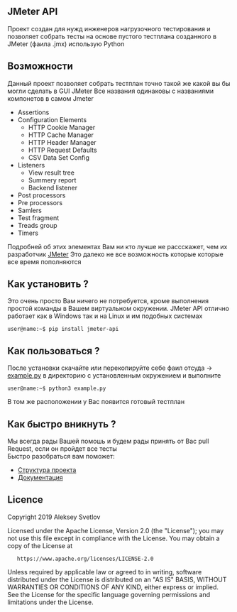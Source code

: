 ## JMeter API

 Проект создан для нужд инженеров нагрузочного тестирования и позволяет собрать тесты на основе пустого тестплана созданного в JMeter (фаила .jmx) использую Python


## Возможности
Данный проект позволяет собрать тестплан точно такой же какой вы бы могли сделать в GUI JMeter
Все названия одинаковы с названиями компонетов в самом Jmeter

* Assertions  
* Configuration Elements
  + HTTP Cookie Manager
  + HTTP Cache Manager
  + HTTP Header Manager
  + HTTP Request Defaults
  + CSV Data Set Config
* Listeners
  + View result tree
  + Summery report
  + Backend listener
* Post processors
* Pre processors
* Samlers
* Test fragment
* Treads group
* Timers

Подробней об этих элементах Вам ни кто лучше не рассскажет, чем их разработчик [JMeter](https://jmeter.apache.org/usermanual/component_reference.html)
Это далеко не все возможность которые которые все время пополняются

 ## Как установить ?
 Это очень просто Вам ничего не потребуется, кроме выполнения простой команды в Вашем виртуальном окружении. JMeter API отлично работает как в Windows так и на Linux и им подобных системах

 ```
 user@name:~$ pip install jmeter-api
 ```
## Как пользоваться ?

После установки скачайте или перекопируйте себе фаил отсуда -> [example.py](https://github.com/lanitgithub/jmeter_api/blob/master/example_testplan_01.py) в директорию с установленным окружением и выполните

 ```
 user@name:~$ python3 example.py
 ```
 В том же расположении у Вас появится готовый тестплан

## Как быстро вникнуть ?

Мы всегда рады Вашей помошь и будем рады принять от Вас pull Request, если он пройдет все тесты    
Быстро разобраться вам поможет:    
* [Структура проекта]()    
* [Документация]()

## Licence

 Copyright 2019 Aleksey Svetlov

   Licensed under the Apache License, Version 2.0 (the "License");
   you may not use this file except in compliance with the License.
   You may obtain a copy of the License at

       https://www.apache.org/licenses/LICENSE-2.0

   Unless required by applicable law or agreed to in writing, software
   distributed under the License is distributed on an "AS IS" BASIS,
   WITHOUT WARRANTIES OR CONDITIONS OF ANY KIND, either express or implied.
   See the License for the specific language governing permissions and
   limitations under the License.
   
